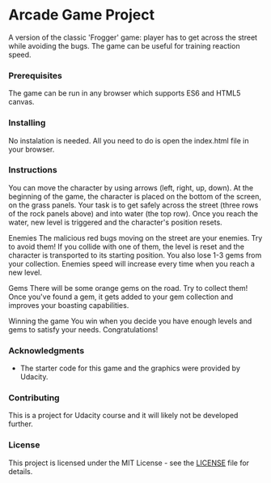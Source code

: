 # Arcade Game Project
A version of the classic 'Frogger' game: player has to get across the street while avoiding the bugs. The game can be useful for training reaction speed.

### Prerequisites
The game can be run in any browser which supports ES6 and HTML5 canvas.

### Installing
No instalation is needed. All you need to do is open the index.html file in your browser.

### Instructions
You can move the character by using arrows (left, right, up, down). At the beginning of the game, the character is placed on the bottom of the screen, on the grass panels. Your task is to get safely across the street (three rows of the rock panels above) and into water (the top row). Once you reach the water, new level is triggered and the character's position resets.

Enemies
The malicious red bugs moving on the street are your enemies. Try to avoid them! If you collide with one of them, the level is reset and the character is transported to its starting position. You also lose 1-3 gems from your collection.
Enemies speed will increase every time when you reach a new level.

Gems
There will be some orange gems on the road. Try to collect them! Once you've found a gem, it gets added to your gem collection and improves your boasting capabilities.

Winning the game
You win when you decide you have enough levels and gems to satisfy your needs. Congratulations!

### Acknowledgments
* The starter code for this game and the graphics were provided by Udacity.

### Contributing
This is a project for Udacity course and it will likely not be developed further.

### License
This project is licensed under the MIT License - see the [LICENSE](https://github.com/Trufs/arcade-game-project/blob/master/LICENSE) file for details.



